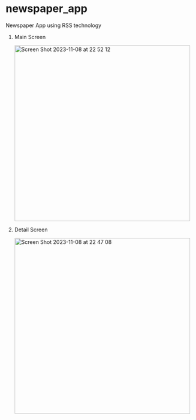 # newspaper_app
Newspaper App using RSS technology
1. Main Screen

   <img width="468" alt="Screen Shot 2023-11-08 at 22 52 12" src="https://github.com/minhman293/newspaper_app/assets/69661294/fee77587-1bf7-4f7e-8397-b96e6565eba1">

2. Detail Screen
   
   <img width="468" alt="Screen Shot 2023-11-08 at 22 47 08" src="https://github.com/minhman293/newspaper_app/assets/69661294/e330a4f0-3d68-4994-b875-8f3407fd02f8">

